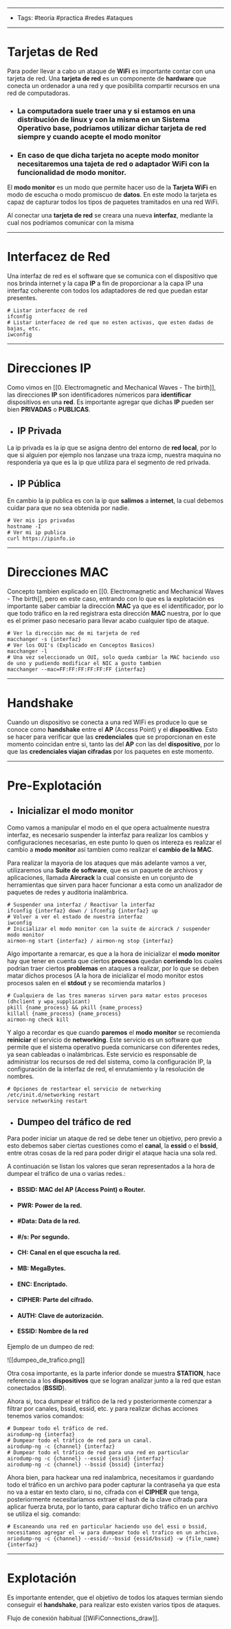 -----
- Tags: #teoria #practica #redes #ataques 
----
# Tarjetas de Red 

Para poder llevar a cabo un ataque de **WiFi** es importante contar con una tarjeta de red. Una **tarjeta de red** es un componente de **hardware** que conecta un ordenador a una red y que posibilita compartir recursos en una red de computadoras. 

- ### La computadora suele traer una y si estamos en una distribución de **linux** y con la misma en un Sistema Operativo base, podriamos utilizar dichar tarjeta de red siempre y cuando acepte el **modo monitor**

- ### En caso de que dicha tarjeta no acepte modo monitor necesitaremos una **tajeta de red** o **adaptador WiFi** con la funcionalidad de **modo monitor**. 

El **modo monitor** es un modo que permite hacer uso de la **Tarjeta WiFi** en modo de escucha o modo promiscuo de **datos**. En este modo la tarjeta es capaz de capturar todos los tipos de paquetes tramitados en una red WiFi.

Al conectar una **tarjeta de red** se creara una nueva **interfaz**, mediante la cual nos podriamos comunicar con la misma

----
# Interfacez de Red

Una interfaz de red es el software que se comunica con el dispositivo que nos brinda internet y la capa **IP** a fin de proporcionar a la capa IP una interfaz coherente con todos los adaptadores de red que puedan estar presentes.

```shell
# Listar interfacez de red 
ifconfig
# Listar interfacez de red que no esten activas, que esten dadas de bajas, etc.
iwconfig
```

----
# Direcciones IP 

Como vimos en [[0. Electromagnetic and Mechanical Waves - The birth]], las direcciones **IP** son identificadores númericos para **identificar** dispositivos en una **red**.  Es importante agregar que dichas **IP** pueden ser bien **PRIVADAS** o **PUBLICAS**.

- ## IP Privada
La ip privada es la ip que se asigna dentro del entorno de **red local**, por lo que si alguien por ejemplo nos lanzase una traza icmp, nuestra maquina no responderia ya que es la ip que utiliza para el segmento de red privada.

- ## IP Pública
En cambio la ip publica es con la ip que **salimos** a **internet**, la cual debemos cuidar para que no sea obtenida por nadie.

```shell
# Ver mis ips privadas
hostname -I 
# Ver mi ip publica 
curl https://ipinfo.io 
```

----
# Direcciones MAC 

Concepto tambien explicado en [[0. Electromagnetic and Mechanical Waves - The birth]], pero en este caso, entrando con lo que es la explotación es importante saber cambiar la dirección **MAC** ya que es el identificador, por lo que todo tráfico en la red registrara esta dirección **MAC** nuestra, por lo que es el primer paso necesario para llevar acabo cualquier tipo de ataque. 

```shell
# Ver la dirección mac de mi tarjeta de red 
macchanger -s {interfaz}
# Ver los OUI's (Explicado en Conceptos Basicos)
macchanger -l 
# Una vez seleccionado un OUI, solo queda cambiar la MAC haciendo uso de uno y pudiendo modificar el NIC a gusto tambien 
macchanger --mac=FF:FF:FF:FF:FF:FF {interfaz}
```

----
# Handshake 

Cuando un dispositivo se conecta a una red WIFi es produce lo que se conoce como **handshake** entre el **AP** (Access Point) y el **dispositivo**. Esto se hacer para verificar que las **credenciales** que se proporcionan en este momento coincidan entre si, tanto las del **AP** con las del **dispositivo**, por lo que las **credenciales viajan cifradas** por los paquetes en este momento. 

----
# Pre-Explotación 

- ## Inicializar el modo monitor 

Como vamos a manipular el modo en el que opera actualmente nuestra interfaz, es necesario suspender la interfaz para realizar los cambios y configuraciones necesarias, en este punto lo quen os intereza es realizar el cambio a **modo monitor** así tambien como realizar el **cambio de la MAC**. 

Para realizar la mayoria de los ataques que más adelante vamos a ver, utilizaremos una **Suite de software**, que es un paquete de archivos y aplicaciones, llamada **Aircrack** la cual consiste en un conjunto de herramientas que sirven para hacer funcionar a esta como un analizador de paquetes de redes y auditoria inalámbrica. 

```shell
# Suspender una interfaz / Reactivar la interfaz 
ifconfig {interfaz} down / ifconfig {interfaz} up 
# Volver a ver el estado de nuestra interfaz 
iwconfig
# Inicializar el modo monitor con la suite de aircrack / suspender modo monitor
airmon-ng start {interfaz} / airmon-ng stop {interfaz}
```

Algo importante a remarcar, es que a la hora de inicializar el **modo monitor** hay que tener en cuenta que ciertos **procesos** quedan **corriendo** los cuales podrian traer ciertos **problemas** en ataques a realizar, por lo que se deben matar dichos procesos (A la hora de inicializar el modo monitor estos procesos salen en el **stdout** y se recomienda matarlos )

```shell
# Cualquiera de las tres maneras sirven para matar estos procesos (dhclient y wpa_supplicant)
pkill {name_process} && pkill {name_process}
killall {name_process} {name_process}
airmon-ng check kill 
```

Y algo a recordar es que cuando **paremos** el **modo monitor** se recomienda **reiniciar** el servicio de **networking**. Este servicio es un software que permite que el sistema operativo pueda comunicarse con diferentes redes, ya sean cableadas o inalámbricas. Este servicio es responsable de administrar los recursos de red del sistema, como la configuración IP, la configuración de la interfaz de red, el enrutamiento y la resolución de nombres. 

```shell
# Opciones de restartear el servicio de networking
/etc/init.d/networking restart 
service networking restart 
```

- ## Dumpeo del tráfico de red 

Para poder iniciar un ataque de red se debe tener un objetivo, pero previo a esto debemos saber ciertas cuestiones como el **canal**, la **essid** o el **bssid**, entre otras cosas de la red para poder dirigir el ataque hacia una sola red. 

A continuación se listan los valores que seran representados a la hora de dumpear el tráfico de una o varias redes.:

- #### **BSSID**:  MAC del AP (Access Point) o Router. 
- #### **PWR**: Power de la red. 
- #### **\#Data**: Data de la red. 
- #### **\#/s**: Por segundo. 
- #### **CH**: Canal en el que escucha la red. 
- #### **MB**: MegaBytes. 
- #### **ENC**: Encriptado. 
- #### **CIPHER**: Parte del cífrado. 
- #### **AUTH**: Clave de autorización. 
- #### **ESSID**: Nombre de la red 

Ejemplo de un dumpeo de red: 

![[dumpeo_de_trafico.png]]

Otra cosa importante, es la parte inferior donde se muestra **STATION**, hace referencia a los **dispositivos** que se logran analizar junto a la red que estan conectados (**BSSID**). 

Ahora si, toca dumpear el tráfico de la red y posteriormente comenzar a filtrar por canales, bssid, essid, etc. y para realizar dichas acciones tenemos varios comandos: 

```shell 
# Dumpear todo el tráfico de red.
airodump-ng {interfaz}
# Dumpear todo el tráfico de red para un canal. 
airodump-ng -c {channel} {interfaz}
# Dumpear todo el tráfico de red para una red en particular
airodump-ng -c {channel} --essid {essid} {interfaz}
airodump-ng -c {channel} --bssid {bssid} {interfaz}
```

Ahora bien, para hackear una red inalambrica, necesitamos ir guardando todo el tráfico en un archivo para poder capturar la contraseña ya que esta no va a estar en texto claro, si no, cifrada con el **CIPHER** que tenga, posteriormente necesitariamos extraer el hash de la clave cifrada para aplicar fuerza bruta, por lo tanto,  para capturar dicho tráfico en un archivo se utiliza el sig. comando: 

```shell 
# Escaneando una red en particular haciendo uso del essi o bssid, necesitamos agregar el -w para dumpear todo el trafico en un arhcivo.
ariodump-ng -c {channel} --essid/--bssid {essid/bssid} -w {file_name} {interfaz}
```

----
# Explotación 

Es importante entender, que el objetivo de todos los ataques termian siendo conseguir el **handshake**, para realizar esto existen varios tipos de ataques. 

Flujo de conexión habitual [[WiFiConnections_draw]].



